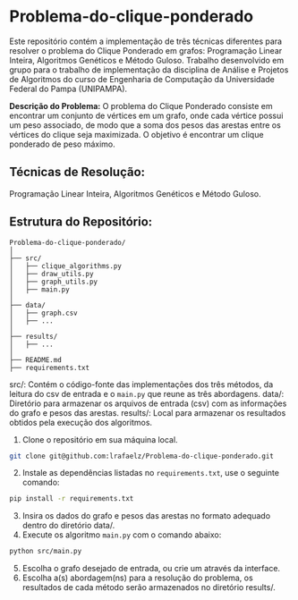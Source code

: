# Problema-do-clique-ponderado

Este repositório contém a implementação de três técnicas diferentes para resolver o problema do Clique Ponderado em grafos: Programação Linear Inteira, Algoritmos Genéticos e Método Guloso. Trabalho desenvolvido em grupo para o trabalho de implementação da disciplina de Análise e Projetos de Algoritmos do curso de Engenharia de Computação da Universidade Federal do Pampa (UNIPAMPA).

**Descrição do Problema:** O problema do Clique Ponderado consiste em encontrar um conjunto de vértices em um grafo, onde cada vértice possui um peso associado, de modo que a soma dos pesos das arestas entre os vértices do clique seja maximizada. O objetivo é encontrar um clique ponderado de peso máximo.

## Técnicas de Resolução:

Programação Linear Inteira, Algoritmos Genéticos e Método Guloso.

## Estrutura do Repositório:

```
Problema-do-clique-ponderado/
│
├── src/
│   ├── clique_algorithms.py
│   ├── draw_utils.py
│   ├── graph_utils.py
│   ├── main.py
│
├── data/
│   ├── graph.csv
│   ├── ...
│
├── results/
│   ├── ...
│
├── README.md
├── requirements.txt

```

src/: Contém o código-fonte das implementações dos três métodos, da leitura do csv de entrada e o `main.py` que reune as três abordagens.
data/: Diretório para armazenar os arquivos de entrada (csv) com as informações do grafo e pesos das arestas.
results/: Local para armazenar os resultados obtidos pela execução dos algoritmos.

1. Clone o repositório em sua máquina local.

```sh
git clone git@github.com:lrafaelz/Problema-do-clique-ponderado.git
```

2. Instale as dependências listadas no `requirements.txt`, use o seguinte comando:

```sh
pip install -r requirements.txt
```

3. Insira os dados do grafo e pesos das arestas no formato adequado dentro do diretório data/.
4. Execute os algoritmo `main.py` com o comando abaixo:
  
  ```sh
  python src/main.py
  ``` 
    
5. Escolha o grafo desejado de entrada, ou crie um através da interface.
6. Escolha a(s) abordagem(ns) para a resolução do problema, os resultados de cada método serão armazenados no diretório results/.

